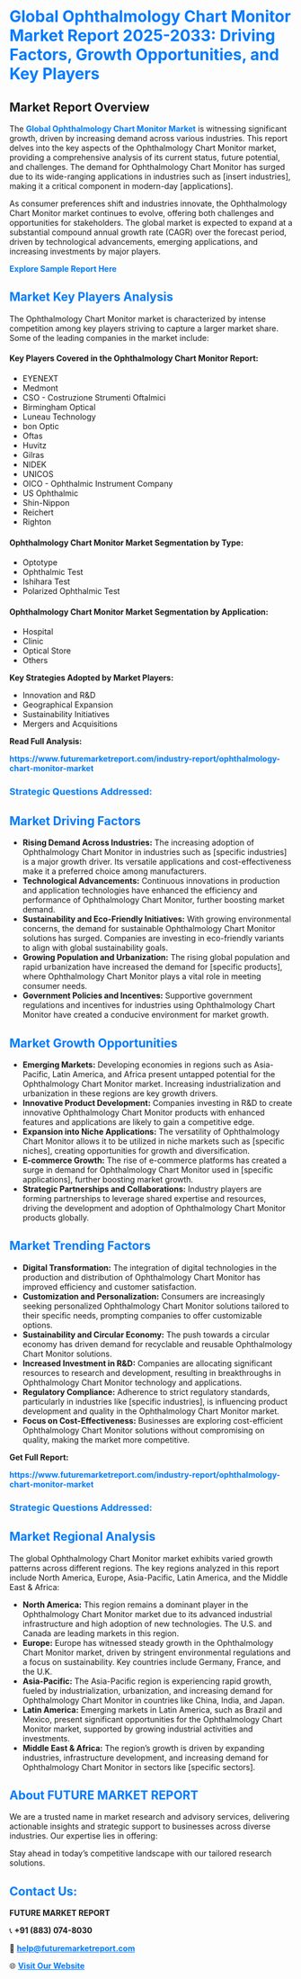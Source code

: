 <h1 style="color: #007BFF;">Global Ophthalmology Chart Monitor Market Report 2025-2033: Driving Factors, Growth Opportunities, and Key Players</h1>

<section id="overview">
<h2>Market Report Overview</h2>
<p>The <a href="https://www.futuremarketreport.com/industry-report/ophthalmology-chart-monitor-market" style="color: #007BFF; text-decoration: none;"><strong>Global Ophthalmology Chart Monitor Market</strong></a> is witnessing significant growth, driven by increasing demand across various industries. This report delves into the key aspects of the Ophthalmology Chart Monitor market, providing a comprehensive analysis of its current status, future potential, and challenges. The demand for Ophthalmology Chart Monitor has surged due to its wide-ranging applications in industries such as [insert industries], making it a critical component in modern-day [applications].</p>
<p>As consumer preferences shift and industries innovate, the Ophthalmology Chart Monitor market continues to evolve, offering both challenges and opportunities for stakeholders. The global market is expected to expand at a substantial compound annual growth rate (CAGR) over the forecast period, driven by technological advancements, emerging applications, and increasing investments by major players.</p>
</section>

<section id="overview">
<p><a href="https://www.futuremarketreport.com/request-sample/reportId=79383" style="color: #007BFF; text-decoration: none;"><strong>Explore Sample Report Here</strong></a></p>
</section>

<section id="key-players">
<h2 style="color: #007BFF;">Market Key Players Analysis</h2>
<p>The Ophthalmology Chart Monitor market is characterized by intense competition among key players striving to capture a larger market share. Some of the leading companies in the market include:</p>
<h4>Key Players Covered in the Ophthalmology Chart Monitor Report:</h4>
<ul><li>EYENEXT</li><li>Medmont</li><li>CSO - Costruzione Strumenti Oftalmici</li><li>Birmingham Optical</li><li>Luneau Technology</li><li>bon Optic</li><li>Oftas</li><li>Huvitz</li><li>Gilras</li><li>NIDEK</li><li>UNICOS</li><li>OICO - Ophthalmic Instrument Company</li><li>US Ophthalmic</li><li>Shin-Nippon</li><li>Reichert</li><li>Righton</li></ul>
<h4>Ophthalmology Chart Monitor Market Segmentation by Type:</h4>
<ul><li>Optotype</li><li>Ophthalmic Test</li><li>Ishihara Test</li><li>Polarized Ophthalmic Test</li></ul>

<h4>Ophthalmology Chart Monitor Market Segmentation by Application:</h4>
<ul><li>Hospital</li><li>Clinic</li><li>Optical Store</li><li>Others</li></ul>
<p><strong>Key Strategies Adopted by Market Players:</strong></p>
<ul>
<li>Innovation and R&D</li>
<li>Geographical Expansion</li>
<li>Sustainability Initiatives</li>
<li>Mergers and Acquisitions</li>
</ul>
</section>

<section>
<p><strong>Read Full Analysis: </strong></p><a href="https://www.futuremarketreport.com/industry-report/ophthalmology-chart-monitor-market" style="color: #007BFF; text-decoration: none;"><strong>https://www.futuremarketreport.com/industry-report/ophthalmology-chart-monitor-market</strong></a>
<h3 style="color: #007BFF;">Strategic Questions Addressed:</h3>
</section>

<section id="driving-factors">
<h2 style="color: #007BFF;">Market Driving Factors</h2>
<ul>
<li><strong>Rising Demand Across Industries:</strong> The increasing adoption of Ophthalmology Chart Monitor in industries such as [specific industries] is a major growth driver. Its versatile applications and cost-effectiveness make it a preferred choice among manufacturers.</li>
<li><strong>Technological Advancements:</strong> Continuous innovations in production and application technologies have enhanced the efficiency and performance of Ophthalmology Chart Monitor, further boosting market demand.</li>
<li><strong>Sustainability and Eco-Friendly Initiatives:</strong> With growing environmental concerns, the demand for sustainable Ophthalmology Chart Monitor solutions has surged. Companies are investing in eco-friendly variants to align with global sustainability goals.</li>
<li><strong>Growing Population and Urbanization:</strong> The rising global population and rapid urbanization have increased the demand for [specific products], where Ophthalmology Chart Monitor plays a vital role in meeting consumer needs.</li>
<li><strong>Government Policies and Incentives:</strong> Supportive government regulations and incentives for industries using Ophthalmology Chart Monitor have created a conducive environment for market growth.</li>
</ul>
</section>

<section id="growth-opportunities">
<h2 style="color: #007BFF;">Market Growth Opportunities</h2>
<ul>
<li><strong>Emerging Markets:</strong> Developing economies in regions such as Asia-Pacific, Latin America, and Africa present untapped potential for the Ophthalmology Chart Monitor market. Increasing industrialization and urbanization in these regions are key growth drivers.</li>
<li><strong>Innovative Product Development:</strong> Companies investing in R&D to create innovative Ophthalmology Chart Monitor products with enhanced features and applications are likely to gain a competitive edge.</li>
<li><strong>Expansion into Niche Applications:</strong> The versatility of Ophthalmology Chart Monitor allows it to be utilized in niche markets such as [specific niches], creating opportunities for growth and diversification.</li>
<li><strong>E-commerce Growth:</strong> The rise of e-commerce platforms has created a surge in demand for Ophthalmology Chart Monitor used in [specific applications], further boosting market growth.</li>
<li><strong>Strategic Partnerships and Collaborations:</strong> Industry players are forming partnerships to leverage shared expertise and resources, driving the development and adoption of Ophthalmology Chart Monitor products globally.</li>
</ul>
</section>

<section id="trending-factors">
<h2 style="color: #007BFF;">Market Trending Factors</h2>
<ul>
<li><strong>Digital Transformation:</strong> The integration of digital technologies in the production and distribution of Ophthalmology Chart Monitor has improved efficiency and customer satisfaction.</li>
<li><strong>Customization and Personalization:</strong> Consumers are increasingly seeking personalized Ophthalmology Chart Monitor solutions tailored to their specific needs, prompting companies to offer customizable options.</li>
<li><strong>Sustainability and Circular Economy:</strong> The push towards a circular economy has driven demand for recyclable and reusable Ophthalmology Chart Monitor solutions.</li>
<li><strong>Increased Investment in R&D:</strong> Companies are allocating significant resources to research and development, resulting in breakthroughs in Ophthalmology Chart Monitor technology and applications.</li>
<li><strong>Regulatory Compliance:</strong> Adherence to strict regulatory standards, particularly in industries like [specific industries], is influencing product development and quality in the Ophthalmology Chart Monitor market.</li>
<li><strong>Focus on Cost-Effectiveness:</strong> Businesses are exploring cost-efficient Ophthalmology Chart Monitor solutions without compromising on quality, making the market more competitive.</li>
</ul>
</section>

<section>
<p><strong>Get Full Report: </strong></p><a href="https://www.futuremarketreport.com/industry-report/ophthalmology-chart-monitor-market" style="color: #007BFF; text-decoration: none;"><strong>https://www.futuremarketreport.com/industry-report/ophthalmology-chart-monitor-market</strong></a>
<h3 style="color: #007BFF;">Strategic Questions Addressed:</h3>
</section>


<section id="regional-analysis">
<h2 style="color: #007BFF;">Market Regional Analysis</h2>
<p>The global Ophthalmology Chart Monitor market exhibits varied growth patterns across different regions. The key regions analyzed in this report include North America, Europe, Asia-Pacific, Latin America, and the Middle East & Africa:</p>
<ul>
<li><strong>North America:</strong> This region remains a dominant player in the Ophthalmology Chart Monitor market due to its advanced industrial infrastructure and high adoption of new technologies. The U.S. and Canada are leading markets in this region.</li>
<li><strong>Europe:</strong> Europe has witnessed steady growth in the Ophthalmology Chart Monitor market, driven by stringent environmental regulations and a focus on sustainability. Key countries include Germany, France, and the U.K.</li>
<li><strong>Asia-Pacific:</strong> The Asia-Pacific region is experiencing rapid growth, fueled by industrialization, urbanization, and increasing demand for Ophthalmology Chart Monitor in countries like China, India, and Japan.</li>
<li><strong>Latin America:</strong> Emerging markets in Latin America, such as Brazil and Mexico, present significant opportunities for the Ophthalmology Chart Monitor market, supported by growing industrial activities and investments.</li>
<li><strong>Middle East & Africa:</strong> The region’s growth is driven by expanding industries, infrastructure development, and increasing demand for Ophthalmology Chart Monitor in sectors like [specific sectors].</li>
</ul>
</section>

<footer>
<h2 style="color: #007BFF;">About FUTURE MARKET REPORT</h2>
<p>We are a trusted name in market research and advisory services, delivering actionable insights and strategic support to businesses across diverse industries. Our expertise lies in offering:</p>

<p>Stay ahead in today’s competitive landscape with our tailored research solutions.</p>

<h2 style="color: #007BFF;">Contact Us:</h2>
<p><strong>FUTURE MARKET REPORT</strong></p>
<p>📞 <strong>+91 (883) 074-8030</strong></p>
<p>📧 <strong><a href="mailto:help@futuremarketreport.com" style="color: #007BFF;">help@futuremarketreport.com</a></strong></p>
<p>🌐 <strong><a href="https://www.futuremarketreport.com/" style="color: #007BFF;">Visit Our Website</a></strong></p>
</footer>